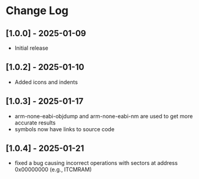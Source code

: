 # Change Log

## [1.0.0] - 2025-01-09
- Initial release

## [1.0.2] - 2025-01-10
- Added icons and indents

## [1.0.3] - 2025-01-17
- arm-none-eabi-objdump and arm-none-eabi-nm are used to get more accurate results
- symbols now have links to source code

## [1.0.4] - 2025-01-21
- fixed a bug causing incorrect operations with sectors at address 0x00000000 (e.g., ITCMRAM)